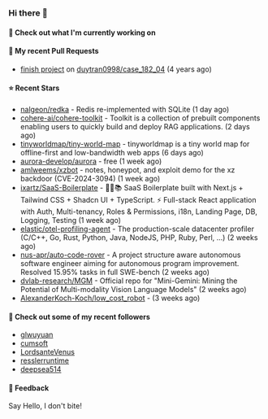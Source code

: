 ### Hi there 👋

#### 👷 Check out what I'm currently working on

#### 🔨 My recent Pull Requests

- [finish project](https://github.com/duytran0998/case_182_04/pull/1) on [duytran0998/case_182_04](https://github.com/duytran0998/case_182_04) (4 years ago)

#### ⭐ Recent Stars

- [nalgeon/redka](https://github.com/nalgeon/redka) - Redis re-implemented with SQLite (1 day ago)
- [cohere-ai/cohere-toolkit](https://github.com/cohere-ai/cohere-toolkit) - Toolkit is a collection of prebuilt components enabling users to quickly build and deploy RAG applications. (2 days ago)
- [tinyworldmap/tiny-world-map](https://github.com/tinyworldmap/tiny-world-map) - tinyworldmap is a tiny world map for offline-first and low-bandwidth web apps (6 days ago)
- [aurora-develop/aurora](https://github.com/aurora-develop/aurora) - free (1 week ago)
- [amlweems/xzbot](https://github.com/amlweems/xzbot) - notes, honeypot, and exploit demo for the xz backdoor (CVE-2024-3094) (1 week ago)
- [ixartz/SaaS-Boilerplate](https://github.com/ixartz/SaaS-Boilerplate) - 🚀🎉📚 SaaS Boilerplate built with Next.js &#43; Tailwind CSS &#43; Shadcn UI &#43; TypeScript. ⚡️ Full-stack React application with Auth, Multi-tenancy, Roles &amp; Permissions, i18n, Landing Page, DB, Logging, Testing (1 week ago)
- [elastic/otel-profiling-agent](https://github.com/elastic/otel-profiling-agent) - The production-scale datacenter profiler (C/C&#43;&#43;, Go, Rust, Python, Java, NodeJS, PHP, Ruby, Perl, ...) (2 weeks ago)
- [nus-apr/auto-code-rover](https://github.com/nus-apr/auto-code-rover) - A project structure aware autonomous software engineer aiming for autonomous program improvement. Resolved 15.95% tasks in full SWE-bench (2 weeks ago)
- [dvlab-research/MGM](https://github.com/dvlab-research/MGM) - Official repo for &#34;Mini-Gemini: Mining the Potential of Multi-modality Vision Language Models&#34; (2 weeks ago)
- [AlexanderKoch-Koch/low_cost_robot](https://github.com/AlexanderKoch-Koch/low_cost_robot) -  (3 weeks ago)

#### 👯 Check out some of my recent followers

- [glwuyuan](https://github.com/glwuyuan)
- [cumsoft](https://github.com/cumsoft)
- [LordsanteVenus](https://github.com/LordsanteVenus)
- [resslerruntime](https://github.com/resslerruntime)
- [deepsea514](https://github.com/deepsea514)

#### 💬 Feedback

Say Hello, I don't bite!